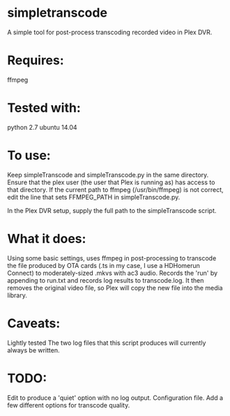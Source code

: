 # simpletranscode
A simple tool for post-process transcoding recorded video in Plex DVR.

# Requires:
ffmpeg

# Tested with:
python 2.7
ubuntu 14.04

# To use:
Keep simpleTranscode and simpleTranscode.py in the same directory. Ensure that the
plex user (the user that Plex is running as) has access to that directory. If the
current path to ffmpeg (/usr/bin/ffmpeg) is not correct, edit the line that sets
FFMPEG_PATH in simpleTranscode.py.

In the Plex DVR setup, supply the full path to the simpleTranscode script.

# What it does:
Using some basic settings, uses ffmpeg in post-processing to transcode the file produced
by OTA cards (.ts in my case, I use a HDHomerun Connect) to moderately-sized .mkvs with ac3
audio. Records the 'run' by appending to run.txt and records log results to transcode.log.
It then removes the original video file, so Plex will copy the new file into the media
library.

# Caveats:
Lightly tested
The two log files that this script produces will currently always be written.

# TODO:
Edit to produce a 'quiet' option with no log output.
Configuration file.
Add a few different options for transcode quality.
